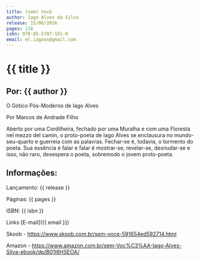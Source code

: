```yaml
---
title: (sem) Você
author: Iago Alves da Silva
release: 15/06/2016
pages: 118
isbn: 978-85-5707-181-0
email: el.iagows@gmail.com
---
```

# {{ title }}

## Por: {{ author }}

O Gótico Pós-Moderno de Iago Alves

Por Marcos de Andrade Filho

Aberto por uma Cordilheira, fechado por uma Muralha e com uma Floresta nel mezzo del camin, o proto-poeta de Iago Alves se enclausura no mundo-seu-quarto e guerreia com as palavras. Fechar-se é, todavia, o tormento do poeta. Sua essência é falar e falar é mostrar-se, revelar-se, desnudar-se e isso, não raro, desespera o poeta, sobremodo o jovem proto-poeta.

## Informações:

Lançamento: {{ release }}

Páginas: {{ pages }}

ISBN: {{ isbn }}

Links
[E-mail]({{ email }})

Skoob - https://www.skoob.com.br/sem-voce-591654ed592714.html

Amazon - https://www.amazon.com.br/sem-Voc%C3%AA-Iago-Alves-Silva-ebook/dp/B01I8HSEOA/
